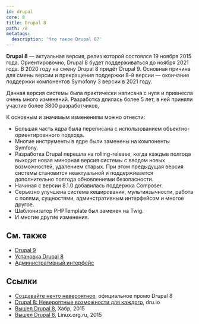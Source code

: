 ```yaml
---
id: drupal
core: 8
title: Drupal 8
path: /8
metatags:
  description: 'Что такое Drupal 8?'
---
```


**Drupal 8** — актуальная версия, релиз которой состоялся 19 ноября 2015 года. Ориентировочно, Drupal 8 будет поддерживаться до ноября 2021 года. В 2020 году на смену Drupal 8 придёт Drupal 9. Основная причина для смены версии и прекращения поддержки 8-й версии — окончание поддержки компонентов Symofony 3 версии в 2021 году.

Данная версия системы была практически написана с нуля и привнесла очень много изменений. Разработка длилась более 5 лет, в ней приняли участие более 3800 разработчиков,

К основным и значимым изменениям можно отнести:

- Большая часть ядра была переписана с использованием объектно-ориентировнного подхода.
- Многие инструменты в ядре были заменены на компоненты Symfony.
- Разработка Drupal перешла на rolling-release, когда каждые полгода выходит новая минорная версия системы с вводом новых возможностей, удалением старых. При этом предыдущая версия системы становится неактуальной и поддерживается дополнительно полгода обновлениями безопасности.
- Начиная с версии 8.1.0 добавилась поддержка Composer.
- Серьезно улучшена система кеширования, мультиязычности, работа с полями, сущностями, админстративным интерфейсом и многое другое.
- Шаблонизатор PHPTemplate был заменен на Twig.
- И многие другие изменения.

## См. также

- [Drupal 9](../9/drupal-9.md)
- [Установка Drupal 8](installation.md)
- [Административный интерфейс](admin/admin.md)

## Ссылки

- [Создавайте нечто невероятное](https://www.drupal.org/ru/8), официальное промо Drupal 8
- [Drupal 8: Невероятные возможности для каждого](https://dru.io/drupal-8.0), dru.io
- [Вышел Drupal 8](https://habr.com/ru/post/271293/), Хабр, 2015
- [Вышел Drupal 8](https://www.linux.org.ru/news/opensource/12132309), Linux.org.ru, 2015
